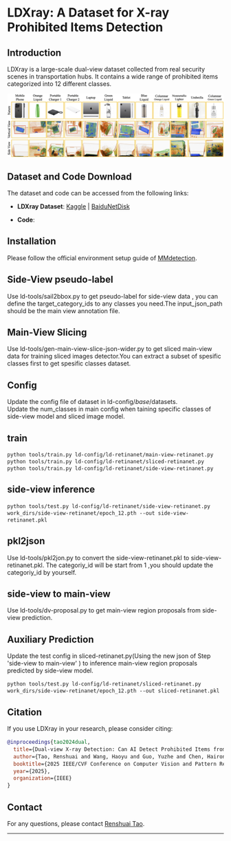 # LDXray: A Dataset for X-ray Prohibited Items Detection

## Introduction
LDXray is a large-scale dual-view dataset collected from real security scenes in transportation hubs. It contains a wide range of prohibited items categorized into 12 different classes.

![Sample image from LDXray dataset](dataset.png)

<!-- ## Experimental Results
We have extensively evaluated existing representative detection models and established baselines. Additionally, we have implemented several different strategies for utilizing side views, including:

### Baselines
![Baseline results](baseline.png)

### Data Augmentation
![Data augmentation methods](sideview.png)

### Contrastive Learning
![Contrastive learning techniques](contrastive.png)

### Feature Fusion
![Feature fusion methods](fusion.png) -->

## Dataset and Code Download
The dataset and code can be accessed from the following links:

- **LDXray Dataset**: [Kaggle](https://www.kaggle.com/datasets/yuzheguocs/LDXray) | [BaiduNetDisk](https://pan.baidu.com/s/1YyUcBe7usxMUb1UyzTorgQ?pwd=m5pl)

- **Code**:
## Installation
Please follow the official environment setup guide of [MMdetection](https://mmdetection.readthedocs.io/en/latest/get_started.html).

## Side-View pseudo-label
Use ld-tools/sail2bbox.py to get pseudo-label for side-view data , you can define the target_category_ids to any classes you need.The input_json_path should be the main view annotation file.

## Main-View Slicing
Use ld-tools/gen-main-view-slice-json-wider.py to get sliced main-view data for training sliced images detector.You can extract a subset of spesific classes first to get spesific classes dataset.


## Config
Update the config file of dataset in ld-config/_base_/datasets. \
Update the num_classes in main config when taining specific classes of side-view model and sliced image model.

## train 
```shell
python tools/train.py ld-config/ld-retinanet/main-view-retinanet.py
python tools/train.py ld-config/ld-retinanet/sliced-retinanet.py
python tools/train.py ld-config/ld-retinanet/side-view-retinanet.py
```

## side-view inference
```shell
python tools/test.py ld-config/ld-retinanet/side-view-retinanet.py work_dirs/side-view-retinanet/epoch_12.pth --out side-view-retinanet.pkl
```

## pkl2json
Use ld-tools/pkl2jon.py to convert the side-view-retinanet.pkl to side-view-retinanet.pkl. The categoriy_id will be start from 1 ,you should update the categoriy_id by yourself.

## side-view to main-view 
Use ld-tools/dv-proposal.py to get main-view region proposals from side-view prediction.

## Auxiliary Prediction 
Update the test config in sliced-retinanet.py(Using the new json of Step 'side-view to main-view' ) to inference main-view region proposals predicted by side-view model.
```shell
python tools/test.py ld-config/ld-retinanet/sliced-retinanet.py work_dirs/side-view-retinanet/epoch_12.pth --out sliced-retinanet.pkl
```


## Citation
If you use LDXray in your research, please consider citing:

```bibtex
@inproceedings{tao2024dual,
  title={Dual-view X-ray Detection: Can AI Detect Prohibited Items from Dual-view X-ray Images like Humans?},
  author={Tao, Renshuai and Wang, Haoyu and Guo, Yuzhe and Chen, Hairong and Zhang, Li and Liu, Xianglong and Wei, Yunchao and Zhao, Yao},
  booktitle={2025 IEEE/CVF Conference on Computer Vision and Pattern Recognition (CVPR)},
  year={2025},
  organization={IEEE}
}
```

## Contact
For any questions, please contact [Renshuai Tao](https://rstao-bjtu.github.io/).

---

